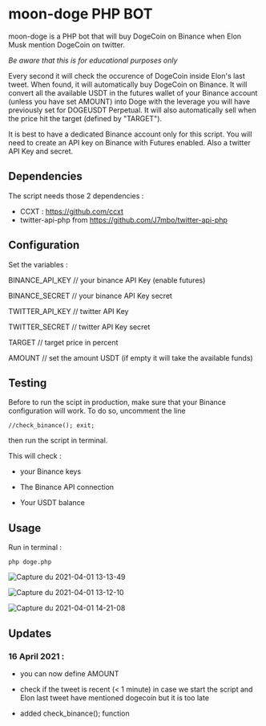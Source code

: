 # moon-doge PHP BOT

moon-doge is a PHP bot that will buy DogeCoin on Binance when Elon Musk mention DogeCoin on twitter.

*Be aware that this is for educational purposes only*

Every second it will check the occurence of DogeCoin inside Elon's last tweet. 
When found, it will automatically buy DogeCoin on Binance.
It will convert all the available USDT in the futures wallet of your Binance account (unless you have set AMOUNT) into Doge with the leverage you will have previously set for DOGEUSDT Perpetual. It will also automatically sell when the price hit the target (defined by "TARGET").

It is best to have a dedicated Binance account only for this script.
You will need to create an API key on Binance with Futures enabled. Also a twitter API Key and secret.

## Dependencies

The script needs those 2 dependencies : 
- CCXT : https://github.com/ccxt
- twitter-api-php from https://github.com/J7mbo/twitter-api-php

## Configuration

Set the variables :

BINANCE_API_KEY // your binance API Key (enable futures)

BINANCE_SECRET // your binance API Key secret

TWITTER_API_KEY // twitter API Key

TWITTER_SECRET // twitter API Key secret

TARGET // target price in percent 

AMOUNT // set the amount USDT (if empty it will take the available funds)

## Testing

Before to run the scipt in production, make sure that your Binance configuration will work. To do so, uncomment the line

    //check_binance(); exit;
    
then run the script in terminal.

This will check :

  - your Binance keys

  - The Binance API connection

  - Your USDT balance


## Usage

Run in terminal : 

    php doge.php



![Capture du 2021-04-01 13-13-49](https://user-images.githubusercontent.com/72351273/113289538-a308c780-92f0-11eb-8d56-d551bfde6069.png)

![Capture du 2021-04-01 13-12-10](https://user-images.githubusercontent.com/72351273/113289479-8ff5f780-92f0-11eb-8872-a2a001591f2b.png)

![Capture du 2021-04-01 14-21-08](https://user-images.githubusercontent.com/72351273/113293015-8753f000-92f5-11eb-836b-b01451628288.png)


## Updates

### 16 April 2021 : 
 
   - you can now define AMOUNT
   
   - check if the tweet is recent (< 1 minute) in case we start the script and Elon last tweet have mentioned dogecoin but it is too late
   
   - added check_binance(); function
        
        
